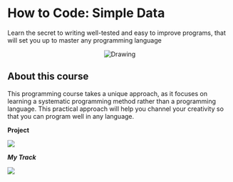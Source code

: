 How to Code: Simple Data
=====================

Learn the secret to writing well-tested and easy to improve programs, that will set you up to master any programming language

<p align="center">
<img src="https://github.com/doct0rX/SoftwareDevelopment/blob/master/HowToCode_SimpleData/screens/htc1_image-v4_378x225.jpg" alt="Drawing" style="width=700 height=700"/>
</p>

About this course
--------------------
This programming course takes a unique approach, as it focuses on learning a systematic programming method rather than a programming language. This practical approach will help you channel your creativity so that you can program well in any language.


**Project**

[![](https://github.com/doct0rX/SoftwareDevelopment/commit/b8d0b8fa3c2a57f898d76f7ce2837b8ec27a7718)](https://youtu.be/FkR1PlXG2WE)

**_My Track_**

![](https://github.com/doct0rX/SoftwareDevelopment/blob/master/HowToCode_SimpleData/finalProject/screens/Screen%20Shot%202018-04-02%20at%204.11.07%20PM.png)
